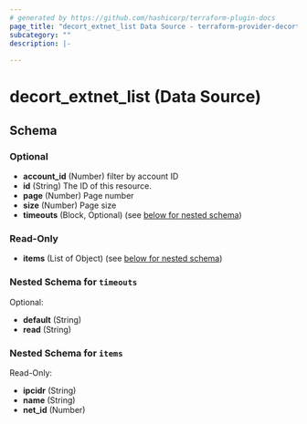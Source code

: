 ```yaml
---
# generated by https://github.com/hashicorp/terraform-plugin-docs
page_title: "decort_extnet_list Data Source - terraform-provider-decort"
subcategory: ""
description: |-
  
---
```


# decort_extnet_list (Data Source)





<!-- schema generated by tfplugindocs -->
## Schema

### Optional

- **account_id** (Number) filter by account ID
- **id** (String) The ID of this resource.
- **page** (Number) Page number
- **size** (Number) Page size
- **timeouts** (Block, Optional) (see [below for nested schema](#nestedblock--timeouts))

### Read-Only

- **items** (List of Object) (see [below for nested schema](#nestedatt--items))

<a id="nestedblock--timeouts"></a>
### Nested Schema for `timeouts`

Optional:

- **default** (String)
- **read** (String)


<a id="nestedatt--items"></a>
### Nested Schema for `items`

Read-Only:

- **ipcidr** (String)
- **name** (String)
- **net_id** (Number)


